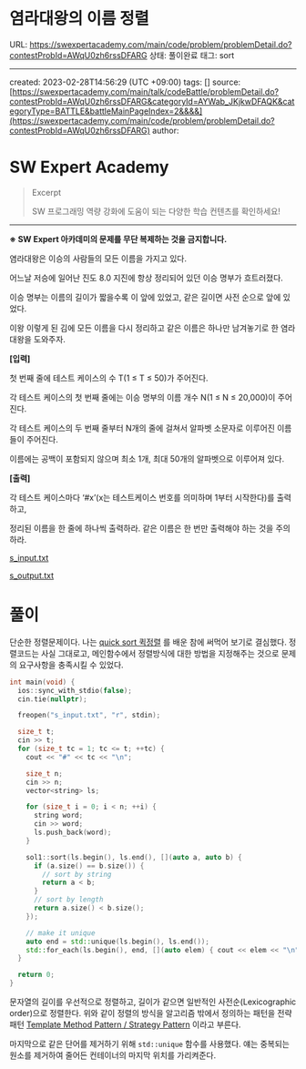 # 염라대왕의 이름 정렬

URL: https://swexpertacademy.com/main/code/problem/problemDetail.do?contestProbId=AWqU0zh6rssDFARG
상태: 풀이완료
태그: sort

---

created: 2023-02-28T14:56:29 (UTC +09:00)
tags: []
source: [https://swexpertacademy.com/main/talk/codeBattle/problemDetail.do?contestProbId=AWqU0zh6rssDFARG&categoryId=AYWab_JKjkwDFAQK&categoryType=BATTLE&battleMainPageIndex=2&&&&](https://swexpertacademy.com/main/code/problem/problemDetail.do?contestProbId=AWqU0zh6rssDFARG)
author:

# SW Expert Academy

> Excerpt
> 
> 
> SW 프로그래밍 역량 강화에 도움이 되는 다양한 학습 컨텐츠를 확인하세요!
> 

---

**※ SW Expert 아카데미의 문제를 무단 복제하는 것을 금지합니다.**

염라대왕은 이승의 사람들의 모든 이름을 가지고 있다.

어느날 저승에 일어난 진도 8.0 지진에 항상 정리되어 있던 이승 명부가 흐트러졌다.

이승 명부는 이름의 길이가 짧을수록 이 앞에 있었고, 같은 길이면 사전 순으로 앞에 있었다.

이왕 이렇게 된 김에 모든 이름을 다시 정리하고 같은 이름은 하나만 남겨놓기로 한 염라대왕을 도와주자.

**\[입력\]**

첫 번째 줄에 테스트 케이스의 수 T(1 ≤ T ≤ 50)가 주어진다.

각 테스트 케이스의 첫 번째 줄에는 이승 명부의 이름 개수 N(1 ≤ N ≤ 20,000)이 주어진다.

각 테스트 케이스의 두 번째 줄부터 N개의 줄에 걸쳐서 알파벳 소문자로 이루어진 이름들이 주어진다.

이름에는 공백이 포함되지 않으며 최소 1개, 최대 50개의 알파벳으로 이루어져 있다.

**\[출력\]**

각 테스트 케이스마다 ‘#x’(x는 테스트케이스 번호를 의미하며 1부터 시작한다)를 출력하고,

정리된 이름을 한 줄에 하나씩 출력하라. 같은 이름은 한 번만 출력해야 하는 것을 주의하라.

[s_input.txt](%E1%84%8B%E1%85%A7%E1%86%B7%E1%84%85%E1%85%A1%E1%84%83%E1%85%A2%E1%84%8B%E1%85%AA%E1%86%BC%E1%84%8B%E1%85%B4%20%E1%84%8B%E1%85%B5%E1%84%85%E1%85%B3%E1%86%B7%20%E1%84%8C%E1%85%A5%E1%86%BC%E1%84%85%E1%85%A7%E1%86%AF%20a82baf3b989e41bfb7a5028c52c9d098/s_input.txt)

[s_output.txt](%E1%84%8B%E1%85%A7%E1%86%B7%E1%84%85%E1%85%A1%E1%84%83%E1%85%A2%E1%84%8B%E1%85%AA%E1%86%BC%E1%84%8B%E1%85%B4%20%E1%84%8B%E1%85%B5%E1%84%85%E1%85%B3%E1%86%B7%20%E1%84%8C%E1%85%A5%E1%86%BC%E1%84%85%E1%85%A7%E1%86%AF%20a82baf3b989e41bfb7a5028c52c9d098/s_output.txt)

# 풀이

단순한 정렬문제이다. 나는 [quick sort 퀵정렬](https://www.notion.so/quick-sort-8720f36d603840f1b37fa73465c76eb0) 를 배운 참에 써먹어 보기로 결심했다. 정렬코드는 사실 그대로고, 메인함수에서 정렬방식에 대한 방법을 지정해주는 것으로 문제의 요구사항을 충족시킬 수 있었다.

```cpp
int main(void) {
  ios::sync_with_stdio(false);
  cin.tie(nullptr);

  freopen("s_input.txt", "r", stdin);

  size_t t;
  cin >> t;
  for (size_t tc = 1; tc <= t; ++tc) {
    cout << "#" << tc << "\n";

    size_t n;
    cin >> n;
    vector<string> ls;

    for (size_t i = 0; i < n; ++i) {
      string word;
      cin >> word;
      ls.push_back(word);
    }

    sol1::sort(ls.begin(), ls.end(), [](auto a, auto b) {
      if (a.size() == b.size()) {
        // sort by string
        return a < b;
      }
      // sort by length
      return a.size() < b.size();
    });

    // make it unique
    auto end = std::unique(ls.begin(), ls.end());
    std::for_each(ls.begin(), end, [](auto elem) { cout << elem << "\n"; });
  }

  return 0;
}
```

문자열의 길이를 우선적으로 정렬하고, 길이가 같으면 일반적인 사전순(Lexicographic order)으로 정렬한다. 위와 같이 정렬의 방식을 알고리즘 밖에서 정의하는 패턴을 전략패턴 [Template Method Pattern / Strategy Pattern](https://www.notion.so/Template-Method-Pattern-Strategy-Pattern-7892d03e590046978dfe9a7a7ec855c4)  이라고 부른다.

마지막으로 같은 단어를 제거하기 위해 `std::unique` 함수를 사용했다. 얘는 중복되는 원소를 제거하여 줄어든 컨테이너의 마지막 위치를 가리켜준다.
